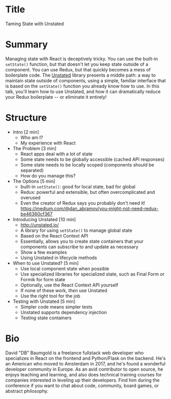 # Title
Taming State with Unstated

# Summary
Managing state with React is deceptively tricky. You can use the built-in `setState()` function, but that doesn't let you keep state outside of a component. You can use Redux, but that quickly becomes a mess of boilerplate code. The [Unstated](http://unstated.io/) library presents a middle path: a way to maintain state outside of components, using a simple, familiar interface that is based on the `setState()` function you already know how to use. In this talk, you'll learn how to use Unstated, and how it can dramatically reduce your Redux boilerplate -- or eliminate it entirely!

# Structure

- Intro [2 min]
  - Who am I?
  - My experience with React
- The Problem [3 min]
  - React apps deal with a lot of state
  - Some state needs to be globally accessible (cached API responses)
  - Some state needs to be locally scoped (components should be separated)
  - How do you manage this?
- The Options [5 min]
  - built-in `setState()`: good for local state, bad for global
  - Redux: powerful and extensible, but often overcomplicated and overused
  - Even the creator of Redux says you probably don't need it! https://medium.com/@dan_abramov/you-might-not-need-redux-be46360cf367
- Introducing Unstated [10 min]
  - http://unstated.io/
  - A library for using `setState()` to manage global state
  - Based on the React Context API
  - Essentially, allows you to create state containers that your components can subscribe to and update as necessary
  - Show a few examples
  - Using Unstated in lifecycle methods
- When to use Unstated? [5 min]
  - Use local component state when possible
  - Use specialized libraries for specialized state, such as Final Form or Formik for form state
  - Optionally, use the React Context API yourself
  - If none of these work, *then* use Unstated
  - Use the right tool for the job
- Testing with Unstated [5 min]
  - Simpler code means simpler tests
  - Unstated supports dependency injection
  - Testing state containers

# Bio

David "DB" Baumgold is a freelance fullstack web developer who specializes in React on the frontend and Python/Flask on the backend. He's an American who moved to Amsterdam in 2017, and he's found a wonderful developer community in Europe. As an avid contributor to open source, he enjoys teaching and learning, and also does technical training courses for companies interested in leveling up their developers. Find him during the conference if you want to chat about code, community, board games, or abstract philosophy.
  